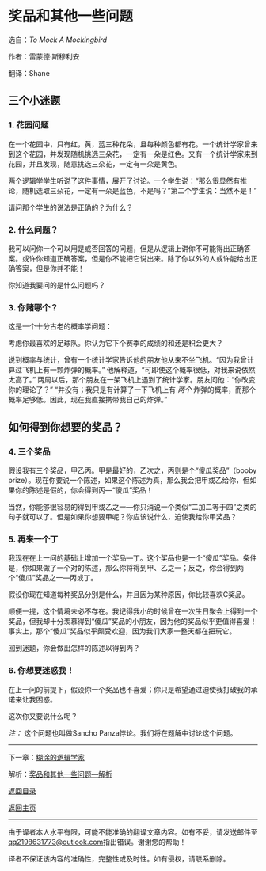 # 奖品和其他一些问题
选自：_To Mock A Mockingbird_

作者：雷蒙德·斯穆利安

翻译：Shane

## 三个小迷题
### 1. 花园问题

在一个花园中，只有红，黄，蓝三种花朵，且每种颜色都有花。一个统计学家曾来到这个花园，并发现随机挑选三朵花，一定有一朵是红色。又有一个统计学家来到花园，并且发现，随意挑选三朵花，一定有一朵是黄色。

两个逻辑学学生听说了这件事情，展开了讨论。一个学生说：“那么很显然有推论，随机选取三朵花，一定有一朵是蓝色，不是吗？”第二个学生说：当然不是！”

请问那个学生的说法是正确的？为什么？

### 2. 什么问题？
我可以问你一个可以用是或否回答的问题，但是从逻辑上讲你不可能得出正确答案。或许你知道正确答案，但是你不能把它说出来。除了你以外的人或许能给出正确答案，但是你并不能！

你知道我要问的是什么问题吗？

### 3. 你赌哪个？
这是一个十分古老的概率学问题：

考虑你最喜欢的足球队。你认为它下个赛季的成绩的和还是积会更大？

说到概率与统计，曾有一个统计学家告诉他的朋友他从来不坐飞机。“因为我曾计算过飞机上有一颗炸弹的概率。” 他解释道，“可即使这个概率很低，对我来说依然太高了。” 两周以后，那个朋友在一架飞机上遇到了统计学家。朋友问他：“你改变你的理论了？” “并没有；我只是有计算了一下飞机上有 _两个_ 炸弹的概率，而那个概率足够低。因此，现在我直接携带我自己的炸弹。”

## 如何得到你想要的奖品？
### 4. 三个奖品
假设我有三个奖品，甲乙丙。甲是最好的，乙次之，丙则是个“傻瓜奖品”（booby prize）。现在你要说一个陈述，如果这个陈述为真，那么我会把甲或乙给你，但如果你的陈述是假的，你会得到丙—“傻瓜”奖品！

当然，你能够很容易的得到甲或乙之一—你只消说一个类似“二加二等于四”之类的句子就可以了。但是如果你想要甲呢？你应该说什么，迫使我给你甲奖品？

### 5. 再来一个丁
我现在在上一问的基础上增加一个奖品—丁。这个奖品也是一个“傻瓜”奖品。条件是，你如果做了一个对的陈述，那么你将得到甲、乙之一；反之，你会得到两个“傻瓜”奖品之一—丙或丁。

假设你现在知道每种奖品分别是什么，并且因为某种原因，你比较喜欢C奖品。

顺便一提，这个情境未必不存在。我记得我小的时候曾在一次生日聚会上得到一个奖品，但我却十分羡慕得到“傻瓜”奖品的小朋友，因为他的奖品似乎更值得喜爱！事实上，那个“傻瓜”奖品似乎颇受欢迎，因为我们大家一整天都在把玩它。

回到迷题，你会做出怎样的陈述以得到丙？

### 6. 你想要迷惑我！
在上一问的前提下，假设你一个奖品也不喜爱；你只是希望通过迫使我打破我的承诺来让我困惑。

这次你又要说什么呢？

_注：_ 这个问题也叫做Sancho Panza悖论。我们将在题解中讨论这个问题。

<hr>

下一章：[糊涂的逻辑学家](https://shane-xue.github.io/to-mock-a-mockingbird/the-absentminded-logician)

解析：[奖品和其他一些问题—解析](https://shane-xue.github.io/to-mock-a-mockingbird/the-prize-and-other-puzzles-solution)

[返回目录](https://shane-xue.github.io/to-mock-a-mockingbird/index)

[返回主页](https://shane-xue.github.io)

<hr>

由于译者本人水平有限，可能不能准确的翻译文章内容。如有不妥，请发送邮件至[qq2198631773@outlook.com](mailto:qq2198631773@outlook.com)指出错误。谢谢您的帮助！

译者不保证该内容的准确性，完整性或及时性。如有侵权，请联系删除。
